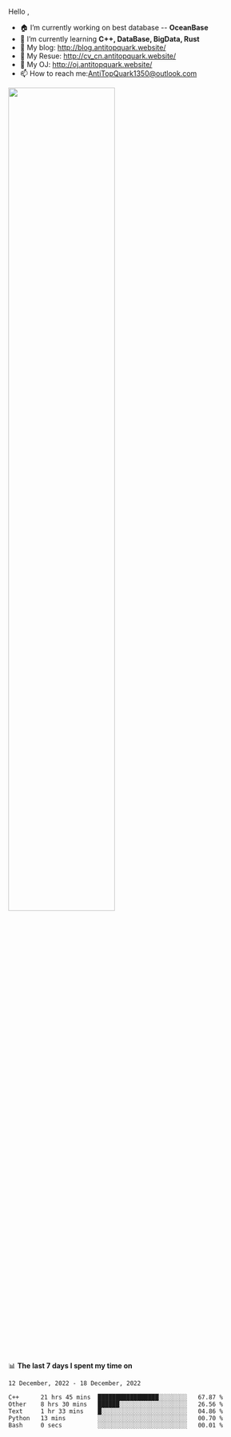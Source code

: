 
Hello , 

- 🏠 I’m currently working on best database -- **OceanBase**
- 🌱 I’m currently learning **C++, DataBase, BigData, Rust**
- 🔭 My blog:   http://blog.antitopquark.website/ 
- 👦 My Resue:  http://cv_cn.antitopquark.website/
- 🚉 My OJ:     http://oj.antitopquark.website/
- 📫 How to reach me:AntiTopQuark1350@outlook.com


<img width="65%" src="https://github-readme-stats.vercel.app/api?username=AntiTopQuark&show_icons=true&count_private=true&hide=prs&theme=default_repocard">


📊 **The last 7 days I spent my time on** 

<!--START_SECTION:waka-->
```text
12 December, 2022 - 18 December, 2022

C++      21 hrs 45 mins  █████████████████░░░░░░░░   67.87 % 
Other    8 hrs 30 mins   ██████░░░░░░░░░░░░░░░░░░░   26.56 % 
Text     1 hr 33 mins    █░░░░░░░░░░░░░░░░░░░░░░░░   04.86 % 
Python   13 mins         ░░░░░░░░░░░░░░░░░░░░░░░░░   00.70 % 
Bash     0 secs          ░░░░░░░░░░░░░░░░░░░░░░░░░   00.01 %
```
<!--END_SECTION:waka-->


